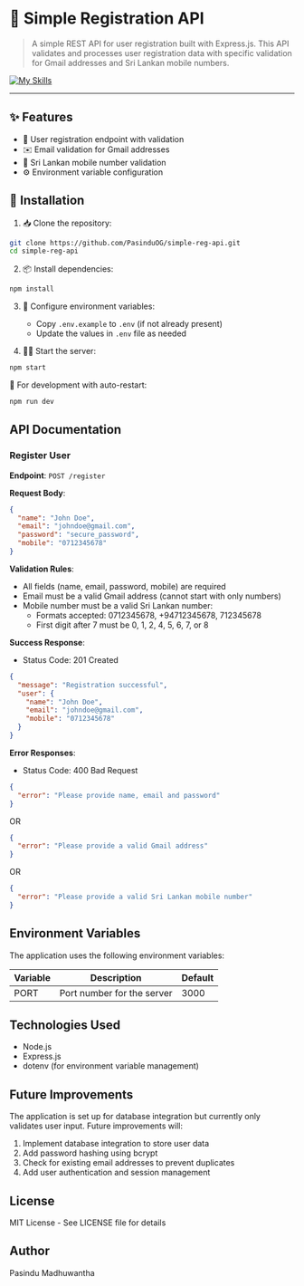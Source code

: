 # 🚀 Simple Registration API

> A simple REST API for user registration built with Express.js. This API validates and processes user registration data with specific validation for Gmail addresses and Sri Lankan mobile numbers.

<div align="start">
  
[![My Skills](https://skillicons.dev/icons?i=nodejs,express,mysql&perline=12)](https://skillicons.dev)

</div>

---

## ✨ Features

- 📝 User registration endpoint with validation
- ✉️ Email validation for Gmail addresses
- 📱 Sri Lankan mobile number validation
- ⚙️ Environment variable configuration

## 🔧 Installation

1. 📥 Clone the repository:
```bash
git clone https://github.com/PasinduOG/simple-reg-api.git
cd simple-reg-api
```

2. 📦 Install dependencies:
```bash
npm install
```

3. 🔑 Configure environment variables:
   - Copy `.env.example` to `.env` (if not already present)
   - Update the values in `.env` file as needed

4. 🏃‍♂️ Start the server:
```bash
npm start
```

🔄 For development with auto-restart:
```bash
npm run dev
```

## API Documentation

### Register User

**Endpoint**: `POST /register`

**Request Body**:
```json
{
  "name": "John Doe",
  "email": "johndoe@gmail.com",
  "password": "secure_password",
  "mobile": "0712345678"
}
```

**Validation Rules**:
- All fields (name, email, password, mobile) are required
- Email must be a valid Gmail address (cannot start with only numbers)
- Mobile number must be a valid Sri Lankan number:
  - Formats accepted: 0712345678, +94712345678, 712345678
  - First digit after 7 must be 0, 1, 2, 4, 5, 6, 7, or 8

**Success Response**:
- Status Code: 201 Created
```json
{
  "message": "Registration successful",
  "user": {
    "name": "John Doe",
    "email": "johndoe@gmail.com",
    "mobile": "0712345678"
  }
}
```

**Error Responses**:
- Status Code: 400 Bad Request
```json
{
  "error": "Please provide name, email and password"
}
```
OR
```json
{
  "error": "Please provide a valid Gmail address"
}
```
OR
```json
{
  "error": "Please provide a valid Sri Lankan mobile number"
}
```

## Environment Variables

The application uses the following environment variables:

| Variable | Description | Default |
|----------|-------------|---------|
| PORT | Port number for the server | 3000 |

## Technologies Used

- Node.js
- Express.js
- dotenv (for environment variable management)

## Future Improvements

The application is set up for database integration but currently only validates user input. Future improvements will:

1. Implement database integration to store user data
2. Add password hashing using bcrypt
3. Check for existing email addresses to prevent duplicates
4. Add user authentication and session management

## License

MIT License - See LICENSE file for details

## Author

Pasindu Madhuwantha
